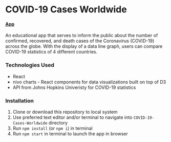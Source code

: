 # COVID-19 Cases Worldwide
#### [App](https://covid-19cases.netlify.app/)

An educational app that serves to inform the public about the number of confirmed, recovered, and death cases of the Coronavirus (COVID-19) across the globe.  With the display of a data line graph, users can compare COVID-19 statistics of 4 different countries.

### Technologies Used
- React
- nivo charts - React components for data visualizations built on top of D3
- API from Johns Hopkins Univeristy for COVID-19 statistics

### Installation
1.  Clone or download this repository to local system
2. Use preferred text editor and/or terminal to navigate into `COVID-19-Cases-Worldwide` directory
3. Run `npm install` (or `npm i`) in terminal
4. Run `npm start` in terminal to launch the app in browser
